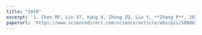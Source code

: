 ```yaml
---
title: "2018"
excerpt: '1. Chen RP, Lin XT, Kang X, Zhong ZQ, Liu Y, **Zhang P**, 2018, Deformation and stress characteristics of existing twin tunnels induced by close-distance EPBS under-crossing. *Tunnelling and Underground Space Technology*, 82, 468-481.' 
paperurl: 'https://www.sciencedirect.com/science/article/abs/pii/S0886779818302864'
---
```

